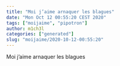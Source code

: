 ```yaml
---
title: "Moi j’aime arnaquer les blagues"
date: "Mon Oct 12 00:55:20 CEST 2020"
tags: ["moijaime", "pipotron"]
author: m1ch3l
categories: ["generated"]
slug: "moijaime/2020-10-12-00:55:20"
---
```


Moi j’aime arnaquer les blagues
